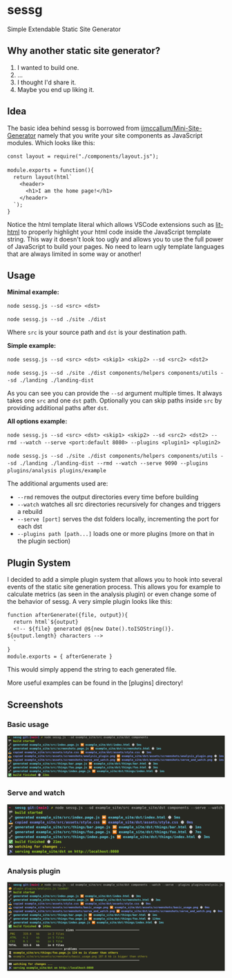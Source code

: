 # sessg

Simple Extendable Static Site Generator

## Why another static site generator?

1. I wanted to build one.
2. ...
3. I thought I'd share it.
4. Maybe you end up liking it.

## Idea

The basic idea behind sessg is borrowed from [ijmccallum/Mini-Site-Generator](https://github.com/ijmccallum/Mini-Site-Generator) namely that you write your site components as JavaScript modules. Which looks like this:

```
const layout = require("./components/layout.js");

module.exports = function(){
  return layout(html`
    <header>
      <h1>I am the home page!</h1>
    </header>
  `);
}
```

Notice the html template literal which allows VSCode extensions such as [lit-html](https://marketplace.visualstudio.com/items?itemName=bierner.lit-html) to properly highlight your html code inside the JavaScript template string. This way it doesn't look too ugly and allows you to use the full power of JavaScript to build your pages. No need to learn ugly template languages that are always limited in some way or another!

## Usage

**Minimal example:**

`node sessg.js --sd <src> <dst>`

`node sessg.js --sd ./site ./dist`

Where `src` is your source path and `dst` is your destination path. 

**Simple example:**

`node sessg.js --sd <src> <dst> <skip1> <skip2> --sd <src2> <dst2>`

`node sessg.js --sd ./site ./dist components/helpers components/utils --sd ./landing ./landing-dist`

As you can see you can provide the `--sd` argument multiple times. It always takes one `src` and one `dst` path. Optionally you can skip paths inside `src` by providing additional paths after `dst`.

**All options example:**

`node sessg.js --sd <src> <dst> <skip1> <skip2> --sd <src2> <dst2> --rmd --watch --serve <port:default 8080> --plugins <plugin1> <plugin2>`

`node sessg.js --sd ./site ./dist components/helpers components/utils --sd ./landing ./landing-dist --rmd --watch --serve 9090 --plugins plugins/analysis plugins/example`

The additional arguments used are:

* `--rmd` removes the output directories every time before building
* `--watch` watches all src directories recursively for changes and triggers a rebuild
* `--serve [port]` serves the dst folders locally, incrementing the port for each dst
* `--plugins path [path...]` loads one or more plugins (more on that in the plugin section)

## Plugin System

I decided to add a simple plugin system that allows you to hook into several events of the static site generation process.
This allows you for example to calculate metrics (as seen in the analysis plugin) or even change some of the behavior of sessg.
A very simple plugin looks like this:

```
function afterGenerate({file, output}){
  return html`${output}
  <!-- ${file} generated @${new Date().toISOString()}. ${output.length} characters -->
  `
}
module.exports = { afterGenerate }
```

This would simply append the string to each generated file.

More useful examples can be found in the [plugins] directory!

## Screenshots

### Basic usage
![basic usage](example_site/src/assets/screenshots/basic_usage.png "basic usage")

### Serve and watch
![serve and watch](example_site/src/assets/screenshots/serve_and_watch.png "serve and watch")

### Analysis plugin
![analysis plugin](example_site/src/assets/screenshots/analysis_plugin.png "analysis plugin")